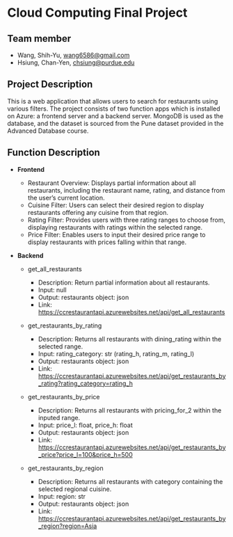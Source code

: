# Cloud Computing Final Project

## Team member
- Wang, Shih-Yu, wang6586@gmail.com
- Hsiung, Chan-Yen, chsiung@purdue.edu

## Project Description

This is a web application that allows users to search for restaurants using various filters. The project consists of two function apps which is installed on Azure: a frontend server and a backend server. MongoDB is used as the database, and the dataset is sourced from the Pune dataset provided in the Advanced Database course.

## Function Description

- **Frontend**
    - Restaurant Overview: Displays partial information about all restaurants, including the restaurant name, rating, and distance from the user’s current location.
    - Cuisine Filter: Users can select their desired region to display restaurants offering any cuisine from that region.
    - Rating Filter: Provides users with three rating ranges to choose from, displaying restaurants with ratings within the selected range.
    - Price Filter: Enables users to input their desired price range to display restaurants with prices falling within that range.
- **Backend**

    - get_all_restaurants
        - Description: Return partial information about all restaurants.
        - Input: null
        - Output: restaurants object: json
        - Link: https://ccrestaurantapi.azurewebsites.net/api/get_all_restaurants
    - get_restaurants_by_rating
        - Description: Returns all restaurants with dining_rating within the selected range.
        - Input: rating_category: str (rating_h, rating_m, rating_l)
        - Output: restaurants object: json
        - Link: https://ccrestaurantapi.azurewebsites.net/api/get_restaurants_by_rating?rating_category=rating_h

    - get_restaurants_by_price
        - Description: Returns all restaurants with pricing_for_2 within the inputed range.
        - Input: price_l: float, price_h: float
        - Output: restaurants object: json
        - Link: https://ccrestaurantapi.azurewebsites.net/api/get_restaurants_by_price?price_l=100&price_h=500

    - get_restaurants_by_region
        - Description: Returns all restaurants with category containing the selected regional cuisine.
        - Input: region: str
        - Output: restaurants object: json
        - Link: https://ccrestaurantapi.azurewebsites.net/api/get_restaurants_by_region?region=Asia


